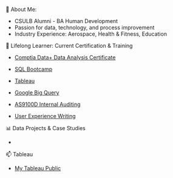 👋 About Me: 

- CSULB Alumni - BA Human Development 
- Passion for data, technology, and process improvement 
- Industry Experience: Aerospace, Health & Fitness, Education 


🌱 Lifelong Learner: Current Certification & Training 

- [Comptia Data+ Data Analysis Certificate](https://www.credly.com/badges/a6105239-05de-4fa3-826e-00d75cfbe947?source=linked_in_profile)

- [SQL Bootcamp](https://www.udemy.com/certificate/UC-251aa808-bac6-4bb0-8a7d-4894f72f319b/)

- [Tableau]() 

- [Google Big Query](https://www.coursera.org/account/accomplishments/certificate/RQDNAVCK88KB)
- [AS9100D Internal Auditing](https://drive.google.com/file/d/1UUPg2Vh5LjG8hEGD0abN7ooJEw1tRkSI/view)
- [User Experience Writing](https://drive.google.com/file/d/1CnD-kg_xEWKFSDryrhF_Xv4AKhOgUU7D/view)

📊 Data Projects & Case Studies 

- 

📫 Tableau 

- [My Tableau Public]()


